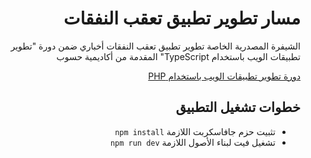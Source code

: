 <div dir="rtl">
<h1> مسار تطوير تطبيق تعقب النفقات</h1>
<p>الشيفرة المصدرية الخاصة تطوير تطبيق تعقب النفقات أخباري ضمن دورة "تطوير تطبيقات الويب باستخدام TypeScript" المقدمة من أكاديمية حسوب</p>

<div>
<a href=https://academy.hsoub.com/learn/php-web-application-development/">دورة تطوير تطبيقات الويب باستخدام PHP</a>
</div>

<h2> خطوات تشغيل التطبيق </h2>
<ul>
<li>تثبيت حزم جافاسكربت اللازمة <code>npm install</code></li>
<li>تشغيل فيت لبناء الأصول اللازمة <code>npm run dev</code></li>
</ul>
</div>
